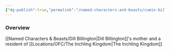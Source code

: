 ```yaml
---
{"dg-publish":true,"permalink":"/named-characters-and-beasts/cumin-billington/","tags":["NPC"],"updated":"2025-02-08T13:59:31.381+00:00"}
---
```



### Overview
[[Named Characters & Beasts/Dill Billington\|Dill Billington]]'s mother and a resident of [[Locations/OFC/The Inchling Kingdom\|The Inchling Kingdom]]